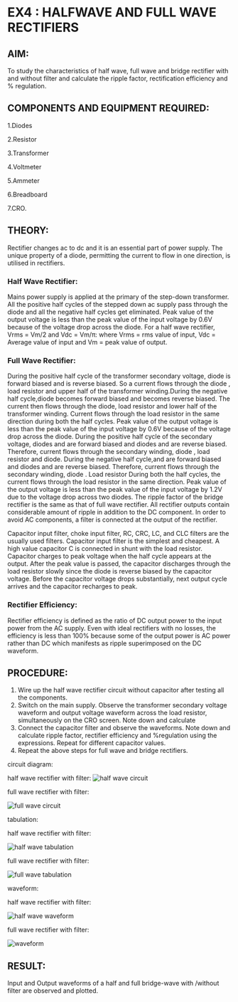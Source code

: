 # EX4 : HALFWAVE AND FULL WAVE RECTIFIERS
## AIM: 
To study the characteristics of half wave, full wave and bridge rectifier with and without filter and calculate the ripple factor, rectification efficiency and % regulation.

## COMPONENTS  AND  EQUIPMENT  REQUIRED: 
1.Diodes

2.Resistor

3.Transformer

4.Voltmeter

5.Ammeter

6.Breadboard 

7.CRO.

## THEORY: 
Rectifier changes ac to dc and it is an essential part of power supply. The unique property of a diode, permitting the current to flow in one direction, is utilised in rectifiers.

### Half Wave Rectifier:
Mains power supply is applied at the primary of the step-down transformer. All the positive half cycles of the stepped down ac supply pass through the diode and all the negative half cycles get eliminated. Peak value of the output voltage is less than the peak value of the input voltage by 0.6V because of the voltage drop across the diode.
For a half wave rectifier, Vrms = Vm/2 and Vdc = Vm/π: where Vrms = rms value of input, Vdc = Average value of input and Vm = peak value of output.


### Full Wave Rectifier:
During the positive half cycle of the transformer secondary voltage, diode is forward biased and is reverse biased. So a current flows through the diode     , load resistor and upper half of the transformer winding.During the  negative  half  cycle,diode becomes  forward  biased  and becomes reverse biased. The current then flows through the diode, load resistor and lower half of the transformer winding. Current flows through the load resistor in the same direction during both the half cycles. Peak value of the output voltage is less than the peak value of the input voltage by 0.6V because of the voltage drop across the diode.
During the positive half cycle of the secondary voltage, diodes and are forward biased and diodes and are reverse biased. Therefore, current flows through the secondary winding, diode , load resistor and diode. During the negative half cycle,and are forward biased and diodes and are reverse biased. Therefore, current flows through the secondary winding, diode . Load resistor During both the half cycles, the current flows through the load resistor in the same direction. Peak value of the output voltage is less than the peak value of the input voltage by 1.2V due to the voltage drop across two diodes. The ripple factor of the bridge rectifier is the same as that of full wave rectifier.
All rectifier outputs contain considerable amount of ripple in addition to the DC component. In order to avoid AC components, a filter is connected at the output of the rectifier.

Capacitor input filter, choke input filter, RC, CRC, LC, and CLC filters are the usually used filters. Capacitor input filter is the simplest and cheapest. A high value capacitor C is connected in shunt with the load resistor. Capacitor charges to peak voltage when the half cycle appears at the output. After the peak value is passed, the capacitor discharges through the load resistor slowly since the diode is reverse biased by the capacitor voltage. Before the capacitor voltage drops substantially, next output cycle arrives and the capacitor recharges to peak.

### Rectifier Efficiency:
Rectifier efficiency is defined as the ratio of DC output power to the input power from the AC supply. Even with ideal rectifiers with no losses, the efficiency is less than 100% because some of the output power is AC power rather than DC which manifests as ripple superimposed on the DC waveform.

## PROCEDURE:
1.   Wire up the half wave rectifier circuit without capacitor after testing all the components.
2.   Switch on the main supply. Observe the transformer secondary voltage waveform and output voltage waveform across the load resistor, simultaneously on the CRO screen. Note down  and calculate
3.   Connect the capacitor filter and observe the waveforms. Note down and calculate ripple factor, rectifier efficiency and %regulation using the expressions. Repeat for different capacitor values.
4.   Repeat the above steps for full wave and bridge rectifiers.

circuit diagram:

half wave rectifier with filter:
![half wave circuit](https://github.com/user-attachments/assets/29514cb3-a519-4761-a875-2d3a8d6459e3)

full wave rectifier with filter:

![full wave circuit](https://github.com/user-attachments/assets/acef3efb-b0dd-469c-a34c-37e846b942fd)

tabulation:

half wave rectifier with filter:

![half wave tabulation](https://github.com/user-attachments/assets/d02e425e-bf90-45e8-916b-dfb89c497f0f)


full wave rectifier with filter:

![full wave tabulation](https://github.com/user-attachments/assets/f57f2b84-4332-4cac-9830-b2fd4c9a4010)


waveform:

half wave rectifier with filter:

![half wave waveform](https://github.com/user-attachments/assets/e485545f-f0d7-48b7-8a0b-bb3dd88e5f10)

full wave rectifier with filter:

![waveform](https://github.com/user-attachments/assets/d49c4b77-6b9f-453a-920c-32b4583a7557)

## RESULT:
Input and Output waveforms of a half and full bridge-wave with /without filter are observed and plotted.
